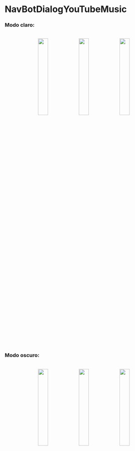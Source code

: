 # NavBotDialogYouTubeMusic
### Modo claro:
<br>
<div align="center">
    <img src="https://user-images.githubusercontent.com/78516859/232175901-c6d0de9d-3439-4f72-a05d-9c4161bb6c20.png" width="25%"/>
    <img src="https://user-images.githubusercontent.com/78516859/232175931-352b15ea-cf0d-47a4-b97f-6c83b925f54d.png" width="25%"/>
    <img src="https://user-images.githubusercontent.com/78516859/232175951-09999998-bd43-4f60-882e-0d5ca4795797.png" width="25%"/>
</div>

### Modo oscuro:
<br>
<div align="center">
    <img src="https://user-images.githubusercontent.com/78516859/232176002-e85b9481-634f-40cf-90d1-f53774c2871f.png" width="25%"/>
    <img src="https://user-images.githubusercontent.com/78516859/232176009-a79bc80f-d44e-438e-9782-199c040b21e5.png" width="25%"/>
    <img src="https://user-images.githubusercontent.com/78516859/232176013-0c68d331-9156-4e08-9677-c749c2a0a024.png" width="25%"/>
</div>
